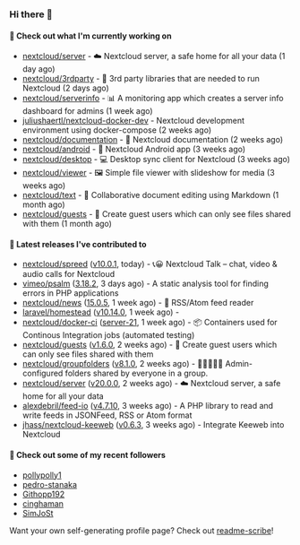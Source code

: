 ### Hi there 👋

#### 👷 Check out what I'm currently working on

- [nextcloud/server](https://github.com/nextcloud/server) - ☁️ Nextcloud server, a safe home for all your data (1 day ago)
- [nextcloud/3rdparty](https://github.com/nextcloud/3rdparty) - :battery: 3rd party libraries that are needed to run Nextcloud (2 days ago)
- [nextcloud/serverinfo](https://github.com/nextcloud/serverinfo) - 📊 A monitoring app which creates a server info dashboard for admins (1 week ago)
- [juliushaertl/nextcloud-docker-dev](https://github.com/juliushaertl/nextcloud-docker-dev) - Nextcloud development environment using docker-compose (2 weeks ago)
- [nextcloud/documentation](https://github.com/nextcloud/documentation) - 📘 Nextcloud documentation (2 weeks ago)
- [nextcloud/android](https://github.com/nextcloud/android) - 📱 Nextcloud Android app (3 weeks ago)
- [nextcloud/desktop](https://github.com/nextcloud/desktop) - 💻 Desktop sync client for Nextcloud (3 weeks ago)
- [nextcloud/viewer](https://github.com/nextcloud/viewer) - 🖼 Simple file viewer with slideshow for media (3 weeks ago)
- [nextcloud/text](https://github.com/nextcloud/text) - 📑 Collaborative document editing using Markdown (1 month ago)
- [nextcloud/guests](https://github.com/nextcloud/guests) - 🙈 Create guest users which can only see files shared with them (1 month ago)

#### 🔭 Latest releases I've contributed to

- [nextcloud/spreed](https://github.com/nextcloud/spreed) ([v10.0.1](https://github.com/nextcloud/spreed/releases/tag/v10.0.1), today) - 📞😀 Nextcloud Talk – chat, video &amp; audio calls for Nextcloud
- [vimeo/psalm](https://github.com/vimeo/psalm) ([3.18.2](https://github.com/vimeo/psalm/releases/tag/3.18.2), 3 days ago) - A static analysis tool for finding errors in PHP applications
- [nextcloud/news](https://github.com/nextcloud/news) ([15.0.5](https://github.com/nextcloud/news/releases/tag/15.0.5), 1 week ago) - :newspaper: RSS/Atom feed reader
- [laravel/homestead](https://github.com/laravel/homestead) ([v10.14.0](https://github.com/laravel/homestead/releases/tag/v10.14.0), 1 week ago) - 
- [nextcloud/docker-ci](https://github.com/nextcloud/docker-ci) ([server-21](https://github.com/nextcloud/docker-ci/releases/tag/server-21), 1 week ago) - :package: Containers used for Continous Integration jobs (automated testing)
- [nextcloud/guests](https://github.com/nextcloud/guests) ([v1.6.0](https://github.com/nextcloud/guests/releases/tag/v1.6.0), 2 weeks ago) - 🙈 Create guest users which can only see files shared with them
- [nextcloud/groupfolders](https://github.com/nextcloud/groupfolders) ([v8.1.0](https://github.com/nextcloud/groupfolders/releases/tag/v8.1.0), 2 weeks ago) - 📁👩‍👩‍👧‍👦 Admin-configured folders shared by everyone in a group.
- [nextcloud/server](https://github.com/nextcloud/server) ([v20.0.0](https://github.com/nextcloud/server/releases/tag/v20.0.0), 2 weeks ago) - ☁️ Nextcloud server, a safe home for all your data
- [alexdebril/feed-io](https://github.com/alexdebril/feed-io) ([v4.7.10](https://github.com/alexdebril/feed-io/releases/tag/v4.7.10), 3 weeks ago) - A PHP library to read and write feeds in JSONFeed, RSS or Atom format
- [jhass/nextcloud-keeweb](https://github.com/jhass/nextcloud-keeweb) ([v0.6.3](https://github.com/jhass/nextcloud-keeweb/releases/tag/v0.6.3), 3 weeks ago) - Integrate Keeweb into Nextcloud

#### 👯 Check out some of my recent followers

- [pollypolly1](https://github.com/pollypolly1)
- [pedro-stanaka](https://github.com/pedro-stanaka)
- [Githopp192](https://github.com/Githopp192)
- [cinghaman](https://github.com/cinghaman)
- [SimJoSt](https://github.com/SimJoSt)

Want your own self-generating profile page? Check out [readme-scribe](https://github.com/muesli/readme-scribe)!
